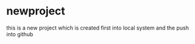 # newproject
this is a new project which is created first into local system and the push into github